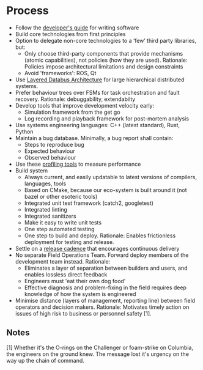 # Process

- Follow the [developer's guide](developer_guide.md) for writing software
- Build core technologies from first principles
- Option to delegate non-core technologies to a ‘few’ third party libraries, but:
  - Only choose third-party components that provide mechanisms (atomic capabilities), not policies (how they are used). Rationale: Policies impose architectural limitations and design constraints
  - Avoid 'frameworks': ROS, Qt
- Use [Layered Databus Architecture](lda.md) for large hierarchical distributed systems.
- Prefer behaviour trees over FSMs for task orchestration and fault recovery. Rationale: debuggability, extendabilty
- Develop tools that improve development velocity early:
  - Simulation framework from the get go
  - Log recording and playback framework for post-mortem analysis
- Use systems engineering languages: C++ (latest standard), Rust, Python
- Maintain a bug database. Minimally, a bug report shall contain:
  - Steps to reproduce bug
  - Expected behaviour
  - Observed behaviour
- Use these [profiling tools](profiling.md) to measure performance
- Build system
  - Always current, and easily updatable to latest versions of compilers, languages, tools
  - Based on CMake, because our eco-system is built around it (not bazel or other esoteric tools)
  - Integrated unit test framework (catch2, googletest)
  - Integrated linting
  - Integrated sanitizers
  - Make it easy to write unit tests
  - One step automated testing
  - One step to build and deploy. Rationale: Enables frictionless deployment for testing and release.
- Settle on a [release cadence](release_cadence.md) that encourages continuous delivery
- No separate Field Operations Team. Forward deploy members of the development team instead. Rationale:
  - Eliminates a layer of separation between builders and users, and enables lossless direct feedback
  - Engineers must 'eat their own dog food'
  - Effective diagnosis and problem-fixing in the field requires deep knowledge of how the system is engineered
- Minimise distance (layers of management, reporting line) between field operators and decision makers. Rationale: Motivates timely action on issues of high risk to business or personnel safety [1].

## Notes

[1] Whether it's the O-rings on the Challenger or foam-strike on Columbia, the engineers on the ground knew. The message lost it's urgency on the way up the chain of command.
